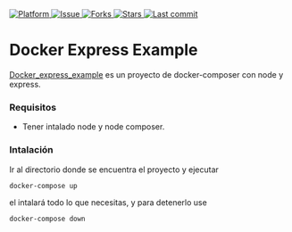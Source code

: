  <a href="https://nodejs.org/">  
    <img src="https://img.shields.io/badge/platform-Node_Compose-green.svg"  
      alt="Platform" />  
  </a> 
    <a href="https://github.com/josorio9111/docker_express_example_1/issues">  
    <img src="https://img.shields.io/github/issues/josorio9111/docker_express_example_1"  
      alt="Issue" />  
  </a> 
   <a href="https://github.com/josorio9111/docker_express_example_1/network ">  
    <img src="https://img.shields.io/github/forks/josorio9111/docker_express_example_1"  
      alt="Forks" />  
  </a> 
  <a href="https://github.com/josorio9111/docker_express_example_1/stargazers">  
    <img src="https://img.shields.io/github/stars/josorio9111/docker_express_example_1"  
      alt="Stars" />  
  </a>
  <a href="https://github.com/josorio9111/docker_express_example_1/commits">
   <img src="https://img.shields.io/github/last-commit/josorio9111/docker_express_example_1" alt="Last commit" />
  </a>
  <a href="https://github.com/josorio9111/docker_express_example_1/search?l=javascript>
   <img alt="GitHub top language" src="https://img.shields.io/github/languages/top/josorio9111/docker_express_example_1">
  </a>
  

# Docker Express Example
[Docker_express_example](https://img.shields.io/github/stars/josorio9111/docker_express_example_1) es un proyecto de docker-composer con node y  express.

### Requisitos
- Tener intalado node y node composer.

### Intalación
Ir al directorio donde se encuentra el proyecto y ejecutar

`docker-compose up`

el intalará todo lo que necesitas, 
y para detenerlo use 

`docker-compose down` 
